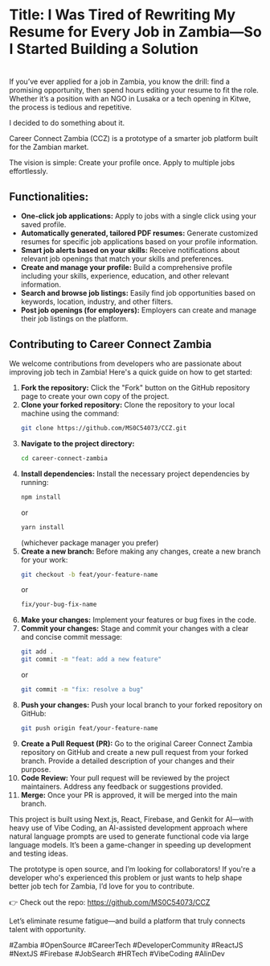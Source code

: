 # Title: I Was Tired of Rewriting My Resume for Every Job in Zambia—So I Started Building a Solution
#
If you’ve ever applied for a job in Zambia, you know the drill: find a promising opportunity, then spend hours editing your resume to fit the role. Whether it’s a position with an NGO in Lusaka or a tech opening in Kitwe, the process is tedious and repetitive.

I decided to do something about it.

Career Connect Zambia (CCZ) is a prototype of a smarter job platform built for the Zambian market.

The vision is simple:
Create your profile once. Apply to multiple jobs effortlessly.

## Functionalities:

*   **One-click job applications:** Apply to jobs with a single click using your saved profile.
*   **Automatically generated, tailored PDF resumes:** Generate customized resumes for specific job applications based on your profile information.
*   **Smart job alerts based on your skills:** Receive notifications about relevant job openings that match your skills and preferences.
*   **Create and manage your profile:** Build a comprehensive profile including your skills, experience, education, and other relevant information.
*   **Search and browse job listings:** Easily find job opportunities based on keywords, location, industry, and other filters.
*   **Post job openings (for employers):** Employers can create and manage their job listings on the platform.


## Contributing to Career Connect Zambia

We welcome contributions from developers who are passionate about improving job tech in Zambia! Here's a quick guide on how to get started:

1.  **Fork the repository:** Click the "Fork" button on the GitHub repository page to create your own copy of the project.
2.  **Clone your forked repository:** Clone the repository to your local machine using the command:
    ```bash
    git clone https://github.com/MS0C54073/CCZ.git
    ```
3.  **Navigate to the project directory:**
    ```bash
    cd career-connect-zambia
    ```
4.  **Install dependencies:** Install the necessary project dependencies by running:
    ```bash
    npm install
    ```
    or
    ```bash
    yarn install
    ```
    (whichever package manager you prefer)
5.  **Create a new branch:** Before making any changes, create a new branch for your work:
    ```bash
    git checkout -b feat/your-feature-name
    ```
    or
    ```bash
    fix/your-bug-fix-name
    ```
6.  **Make your changes:** Implement your features or bug fixes in the code.
7.  **Commit your changes:** Stage and commit your changes with a clear and concise commit message:
    ```bash
    git add .
    git commit -m "feat: add a new feature"
    ```
    or
    ```bash
    git commit -m "fix: resolve a bug"
    ```
8.  **Push your changes:** Push your local branch to your forked repository on GitHub:
    ```bash
    git push origin feat/your-feature-name
    ```
9.  **Create a Pull Request (PR):** Go to the original Career Connect Zambia repository on GitHub and create a new pull request from your forked branch. Provide a detailed description of your changes and their purpose.
10. **Code Review:** Your pull request will be reviewed by the project maintainers. Address any feedback or suggestions provided.
11. **Merge:** Once your PR is approved, it will be merged into the main branch.


This project is built using Next.js, React, Firebase, and Genkit for AI—with heavy use of Vibe Coding, an AI-assisted development approach where natural language prompts are used to generate functional code via large language models. It’s been a game-changer in speeding up development and testing ideas.

The prototype is open source, and I’m looking for collaborators!
If you're a developer who's experienced this problem or just wants to help shape better job tech for Zambia, I’d love for you to contribute.

👉 Check out the repo: https://github.com/MS0C54073/CCZ

Let’s eliminate resume fatigue—and build a platform that truly connects talent with opportunity.

#Zambia #OpenSource #CareerTech #DeveloperCommunity #ReactJS #NextJS #Firebase #JobSearch #HRTech #VibeCoding #AIinDev
